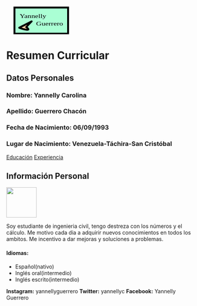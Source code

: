 <!DOCTYPE html>
<html>
  <head>
    <meta charset="utf-8">
    <meta name="author"content="Yannelly Guerrero">
    <meta name="viewport" content="width=device-width,user-scalable=no">
    <title>Resumen Curricular</title>
  </head>
  <body>
    <svg width="200" height="90" xmlns="http://www.w3.org/2000/svg" xmlns:svg="http://www.w3.org/2000/svg">
     <!-- Created with SVG-edit - https://github.com/SVG-Edit/svgedit-->
     <g class="layer">
      <title>Layer 1</title>
      <rect fill="#aaffd4" height="68.999998" id="svg_1" stroke="#000000" stroke-dasharray="null" stroke-linecap="null" stroke-linejoin="null" stroke-width="5" width="142" x="21.5" y="19.5"/>
      <text fill="#000000" font-family="serif" font-size="24" id="svg_2" stroke="#000000" stroke-dasharray="null" stroke-linecap="null" stroke-linejoin="null" stroke-width="0" text-anchor="middle" transform="matrix(0.823755 0 0 0.629299 -79.0623 -4.95434)" x="181.546069" xml:space="preserve" y="82.200447">Yannelly</text>
      <path d="m52.810172,71.071336c19.141439,14.706012 -18.481389,2.205902 -18.811414,1.838252c-0.330025,-0.36765 33.332506,-16.544264 33.002481,-16.911914c-0.330025,-0.36765 -14.191067,15.073662 -14.191067,15.073662z" fill="#ffd4aa" id="svg_4" stroke="#000000" stroke-dasharray="null" stroke-linecap="null" stroke-linejoin="null" stroke-width="5"/>
      <text fill="#000000" font-family="serif" font-size="24" id="svg_8" stroke="#000000" stroke-dasharray="null" stroke-linecap="null" stroke-linejoin="null" stroke-width="0" text-anchor="middle" transform="matrix(0.823755 0 0 0.629299 -79.0623 -4.95434)" x="234.998203" xml:space="preserve" y="114.595566">Guerrero</text>
     </g>
    </svg>
    <h1> Resumen Curricular</h1>
    <h2> Datos Personales</h2>
    <h3>Nombre: Yannelly Carolina </h3>
    <h3>Apellido: Guerrero Chacón</h3>
    <h3>Fecha de Nacimiento: 06/09/1993</h3>
    <h3>Lugar de Nacimiento: Venezuela-Táchira-San Cristóbal</h3>
    <a href="html/educacion.html">Educación</a>
    <a href="html/Experiencia.html">Experiencia</a>
    <h2>Información Personal</h2>
      <img src="img/img.jpg" width="80px">
    <p> Soy estudiante de ingenieria civil, tengo destreza con los números y el cálculo.
      Me motivo cada dia a adquirir nuevos conocimientos en todos los ambitos. Me incentivo a dar mejoras y soluciones a problemas.</p>
    <h4>Idiomas:</h4>
    <ul>
      <li>Español(nativo)</li>
      <li>Inglés oral(intermedio)</li>
      <li>Inglés escrito(intermedio)</li>
    </ul>
  </body>
  <footer>
    <strong>Instagram:</strong> yannellyguerrero <strong>Twitter:</strong> yannellyc <strong>Facebook:</strong> Yannelly Guerrero
  </footer>
</html>

